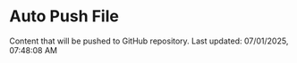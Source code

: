 # Auto Push File

Content that will be pushed to GitHub repository.
Last updated: 07/01/2025, 07:48:08 AM